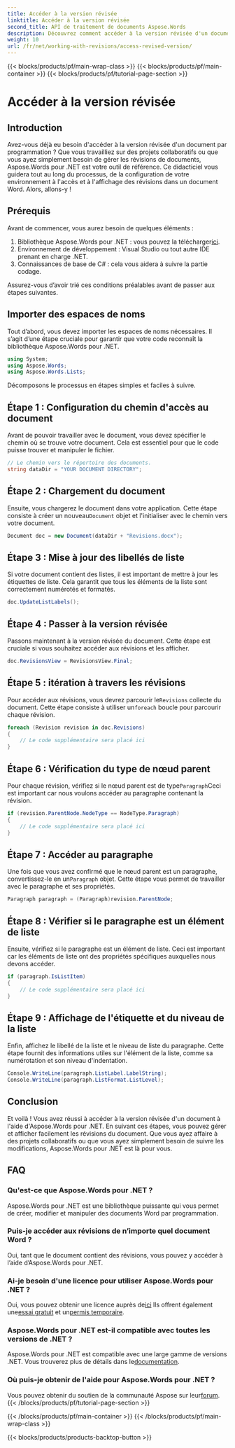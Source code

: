```yaml
---
title: Accéder à la version révisée
linktitle: Accéder à la version révisée
second_title: API de traitement de documents Aspose.Words
description: Découvrez comment accéder à la version révisée d'un document et l'afficher à l'aide d'Aspose.Words pour .NET. Suivez notre guide étape par étape pour une gestion transparente des documents.
weight: 10
url: /fr/net/working-with-revisions/access-revised-version/
---
```


{{< blocks/products/pf/main-wrap-class >}}
{{< blocks/products/pf/main-container >}}
{{< blocks/products/pf/tutorial-page-section >}}

# Accéder à la version révisée

## Introduction

Avez-vous déjà eu besoin d'accéder à la version révisée d'un document par programmation ? Que vous travailliez sur des projets collaboratifs ou que vous ayez simplement besoin de gérer les révisions de documents, Aspose.Words pour .NET est votre outil de référence. Ce didacticiel vous guidera tout au long du processus, de la configuration de votre environnement à l'accès et à l'affichage des révisions dans un document Word. Alors, allons-y !

## Prérequis

Avant de commencer, vous aurez besoin de quelques éléments :

1.  Bibliothèque Aspose.Words pour .NET : vous pouvez la télécharger[ici](https://releases.aspose.com/words/net/).
2. Environnement de développement : Visual Studio ou tout autre IDE prenant en charge .NET.
3. Connaissances de base de C# : cela vous aidera à suivre la partie codage.

Assurez-vous d’avoir trié ces conditions préalables avant de passer aux étapes suivantes.

## Importer des espaces de noms

Tout d’abord, vous devez importer les espaces de noms nécessaires. Il s’agit d’une étape cruciale pour garantir que votre code reconnaît la bibliothèque Aspose.Words pour .NET.

```csharp
using System;
using Aspose.Words;
using Aspose.Words.Lists;
```

Décomposons le processus en étapes simples et faciles à suivre.

## Étape 1 : Configuration du chemin d'accès au document

Avant de pouvoir travailler avec le document, vous devez spécifier le chemin où se trouve votre document. Cela est essentiel pour que le code puisse trouver et manipuler le fichier.

```csharp
// Le chemin vers le répertoire des documents.
string dataDir = "YOUR DOCUMENT DIRECTORY";
```

## Étape 2 : Chargement du document

 Ensuite, vous chargerez le document dans votre application. Cette étape consiste à créer un nouveau`Document` objet et l'initialiser avec le chemin vers votre document.

```csharp
Document doc = new Document(dataDir + "Revisions.docx");
```

## Étape 3 : Mise à jour des libellés de liste

Si votre document contient des listes, il est important de mettre à jour les étiquettes de liste. Cela garantit que tous les éléments de la liste sont correctement numérotés et formatés.

```csharp
doc.UpdateListLabels();
```

## Étape 4 : Passer à la version révisée

Passons maintenant à la version révisée du document. Cette étape est cruciale si vous souhaitez accéder aux révisions et les afficher.

```csharp
doc.RevisionsView = RevisionsView.Final;
```

## Étape 5 : itération à travers les révisions

 Pour accéder aux révisions, vous devrez parcourir le`Revisions` collecte du document. Cette étape consiste à utiliser un`foreach` boucle pour parcourir chaque révision.

```csharp
foreach (Revision revision in doc.Revisions)
{
    // Le code supplémentaire sera placé ici
}
```

## Étape 6 : Vérification du type de nœud parent

 Pour chaque révision, vérifiez si le nœud parent est de type`Paragraph`Ceci est important car nous voulons accéder au paragraphe contenant la révision.

```csharp
if (revision.ParentNode.NodeType == NodeType.Paragraph)
{
    // Le code supplémentaire sera placé ici
}
```

## Étape 7 : Accéder au paragraphe

 Une fois que vous avez confirmé que le nœud parent est un paragraphe, convertissez-le en un`Paragraph` objet. Cette étape vous permet de travailler avec le paragraphe et ses propriétés.

```csharp
Paragraph paragraph = (Paragraph)revision.ParentNode;
```

## Étape 8 : Vérifier si le paragraphe est un élément de liste

Ensuite, vérifiez si le paragraphe est un élément de liste. Ceci est important car les éléments de liste ont des propriétés spécifiques auxquelles nous devons accéder.

```csharp
if (paragraph.IsListItem)
{
    // Le code supplémentaire sera placé ici
}
```

## Étape 9 : Affichage de l'étiquette et du niveau de la liste

Enfin, affichez le libellé de la liste et le niveau de liste du paragraphe. Cette étape fournit des informations utiles sur l'élément de la liste, comme sa numérotation et son niveau d'indentation.

```csharp
Console.WriteLine(paragraph.ListLabel.LabelString);
Console.WriteLine(paragraph.ListFormat.ListLevel);
```

## Conclusion

Et voilà ! Vous avez réussi à accéder à la version révisée d'un document à l'aide d'Aspose.Words pour .NET. En suivant ces étapes, vous pouvez gérer et afficher facilement les révisions du document. Que vous ayez affaire à des projets collaboratifs ou que vous ayez simplement besoin de suivre les modifications, Aspose.Words pour .NET est là pour vous.

## FAQ

### Qu'est-ce que Aspose.Words pour .NET ?
Aspose.Words pour .NET est une bibliothèque puissante qui vous permet de créer, modifier et manipuler des documents Word par programmation.

### Puis-je accéder aux révisions de n’importe quel document Word ?
Oui, tant que le document contient des révisions, vous pouvez y accéder à l’aide d’Aspose.Words pour .NET.

### Ai-je besoin d'une licence pour utiliser Aspose.Words pour .NET ?
 Oui, vous pouvez obtenir une licence auprès de[ici](https://purchase.aspose.com/buy) Ils offrent également une[essai gratuit](https://releases.aspose.com/) et un[permis temporaire](https://purchase.aspose.com/temporary-license/).

### Aspose.Words pour .NET est-il compatible avec toutes les versions de .NET ?
Aspose.Words pour .NET est compatible avec une large gamme de versions .NET. Vous trouverez plus de détails dans le[documentation](https://reference.aspose.com/words/net/).

### Où puis-je obtenir de l'aide pour Aspose.Words pour .NET ?
 Vous pouvez obtenir du soutien de la communauté Aspose sur leur[forum](https://forum.aspose.com/c/words/8).
{{< /blocks/products/pf/tutorial-page-section >}}

{{< /blocks/products/pf/main-container >}}
{{< /blocks/products/pf/main-wrap-class >}}

{{< blocks/products/products-backtop-button >}}
